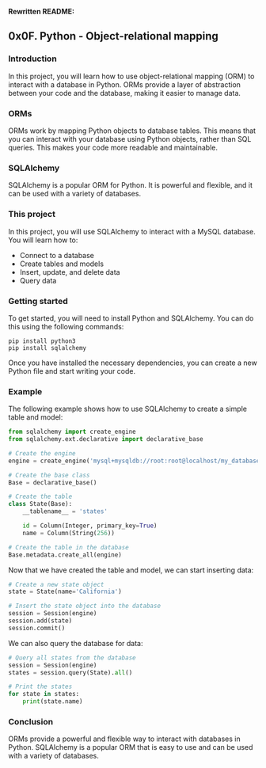 **Rewritten README:**

## 0x0F. Python - Object-relational mapping

### Introduction

In this project, you will learn how to use object-relational mapping (ORM) to interact with a database in Python. ORMs provide a layer of abstraction between your code and the database, making it easier to manage data.

### ORMs

ORMs work by mapping Python objects to database tables. This means that you can interact with your database using Python objects, rather than SQL queries. This makes your code more readable and maintainable.

### SQLAlchemy

SQLAlchemy is a popular ORM for Python. It is powerful and flexible, and it can be used with a variety of databases.

### This project

In this project, you will use SQLAlchemy to interact with a MySQL database. You will learn how to:

* Connect to a database
* Create tables and models
* Insert, update, and delete data
* Query data

### Getting started

To get started, you will need to install Python and SQLAlchemy. You can do this using the following commands:

```
pip install python3
pip install sqlalchemy
```

Once you have installed the necessary dependencies, you can create a new Python file and start writing your code.

### Example

The following example shows how to use SQLAlchemy to create a simple table and model:

```python
from sqlalchemy import create_engine
from sqlalchemy.ext.declarative import declarative_base

# Create the engine
engine = create_engine('mysql+mysqldb://root:root@localhost/my_database')

# Create the base class
Base = declarative_base()

# Create the table
class State(Base):
    __tablename__ = 'states'

    id = Column(Integer, primary_key=True)
    name = Column(String(256))

# Create the table in the database
Base.metadata.create_all(engine)
```

Now that we have created the table and model, we can start inserting data:

```python
# Create a new state object
state = State(name='California')

# Insert the state object into the database
session = Session(engine)
session.add(state)
session.commit()
```

We can also query the database for data:

```python
# Query all states from the database
session = Session(engine)
states = session.query(State).all()

# Print the states
for state in states:
    print(state.name)
```

### Conclusion

ORMs provide a powerful and flexible way to interact with databases in Python. SQLAlchemy is a popular ORM that is easy to use and can be used with a variety of databases.
